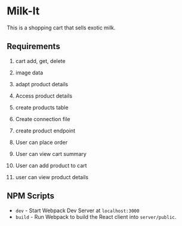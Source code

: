 # Milk-It
This is a shopping cart that sells exotic milk.

## Requirements
1. cart add, get, delete

2. image data

3. adapt product details

4. Access product details

5. create products table

6. Create connection file

8. create product endpoint

9. User can place order

10. User can view cart summary

11. User can add product to cart

12. user can view product details

## NPM Scripts

- `dev` - Start Webpack Dev Server at `localhost:3000`
- `build` - Run Webpack to build the React client into `server/public`.
